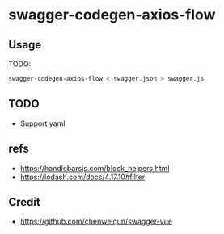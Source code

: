 # swagger-codegen-axios-flow

## Usage

TODO:

```sh
swagger-codegen-axios-flow < swagger.json > swagger.js
```

## TODO

* Support yaml

## refs

* https://handlebarsjs.com/block_helpers.html
* https://lodash.com/docs/4.17.10#filter

## Credit

* https://github.com/chenweiqun/swagger-vue
